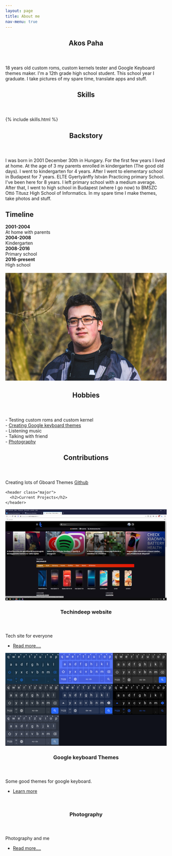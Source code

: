 ```yaml
---
layout: page
title: About me
nav-menu: true
---
```


<!-- Main -->
<div id="main">
  <!-- One -->
  <section id="one">
    <div class="inner">
      <header class="major">
        <h2>Akos Paha</h2>
      </header>
      <p>
        18 years old custom roms, custom kernels tester and Google Keyboard themes maker. I'm a 12th grade high school student. This school year I graduate. I take pictures of my spare time, translate apps and stuff.
      </p>
    </div>
  </section>

  <div class="inner">
    <header class="major">
      <h2>Skills</h2>
    </header>
  </div>
  {% include skills.html %}
  <div class="inner">
    <header class="major">
      <h2>Backstory</h2>
    </header>
    <p>
      I was born in 2001 December 30th in Hungary. For the first few years I lived at home. At the age of 3 my parents enrolled in kindergarten (The good old days). I went to kindergarten for 4 years. After I went to elementary school in Budapest for 7 years. ELTE Gyertyánffy István Practicing primary School. I've been here for 8 years. I left primary school with a medium average. After that, I went to high school in Budapest (where I go now) to BMSZC Ottó Titusz High School of Informatics. In my spare time I make themes, take photos and stuff.
    </p>
    <div class="row 200%">
      <div class="6u 12u$(medium)">
        <h2>Timeline</h2>
        <b>2001-2004 </b><br />
        At home with parents<br>
        <b>2004-2008 </b><br />
        Kindergarten<br />
        <b>2008-2016 </b><br />
        Primary school<br />
        <b>2016-present </b><br />
        High school<br /><br />
      </div>
    </div>
    <div class="row 200%">
      <div class="6u 12u$(medium)">
        <span class="image fit">
          <img src="assets/images/folio/2.jpg" />
        </span>
      </div>
      <div class="6u 12u$(medium)">
        <header class="major">
          <h2>Hobbies</h2>
        </header>
        <p>
          - Testing custom roms and custom kernel<br/>
          - <a href="gboard-themes ">Creating Google keyboard themes</a><br/>
          - Listening music<br />
          - Talking with friend<br />
          - <a href="https://www.instagram.com/akos_paha/">Photography</a><br/>
        </p>
      </div>
    </div>
    <header class="major">
      <h2>Contributions</h2>
    </header>
    <p>
      Creating lots of Gboard Themes
      <a href="https://github.com/akospaha">Github</a>
      </p>

    <header class="major">
      <h2>Current Projects</h2>
    </header>
  </div>

  <!-- Two -->
  <section id="two" class="spotlights">
  <section>
      <a href="" class="image">
        <img
          src="assets/images/Tech.jpg"
          alt=""
          data-position="center center"
        />
      </a>
      <div class="content">
        <div class="inner">
          <header class="major">
            <h3> Techindeep website</h3>
          </header>
          <p>
            Tech site for everyone
          </p>
          <ul class="actions">
            <li>
              <a href="https://akospaha.tk/projects/Techindeep-translate-and-post-writing/" class="button">Read more....</a>
            </li>
          </ul>
        </div>
      </div>
    </section>
  <section>
      <a href="" class="image">
        <img
          src="assets/images/gboardthemes.jpg"
          alt=""
          data-position="center center"
        />
      </a>
      <div class="content">
        <div class="inner">
          <header class="major">
            <h3>Google keyboard Themes</h3>
          </header>
          <p>
            Some good themes for google keyboard.
          </p>
          <ul class="actions">
            <li>
              <a href="https://akospaha.tk/projects/gboard-themes/" class="button">Learn more</a>
            </li>
          </ul>
        </div>
      </div>
    </section>
  <section>
      <a href="" class="image">
        <img
          src="assets/images/kép.png"
          alt=""
          data-position="center center"
        />
      </a>
      <div class="content">
        <div class="inner">
          <header class="major">
            <h3>Photography</h3>
          </header>
          <p>
            Photography and me
          </p>
          <ul class="actions">
            <li>
              <a href="photography" class="button">Read more....</a>
            </li>
          </ul>
         </div>
      </div>
  </section>
